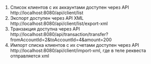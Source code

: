 1. Список клиентов с их аккаунтами доступен через API http://localhost:8080/api/client/list
2. Экспорт доступен через API XML http://localhost:8080/api/client/list/export-xml
3. Транзакция доступна через API http://localhost:8080/api/transaction/transfer?fromAccountId=2&toAccountId=4&amount=200
4. Импорт списка клиентов с их счетами доступен через API http://localhost:8080/api/client/import-xml, где в теле реквеста отправляется xml
